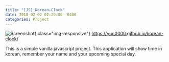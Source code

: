 ```yaml
---
title: "[JS] Korean-Clock"
date: 2018-02-02 02:20:00 -0400
categories: Project
---
```


![Screenshot](/img/korean-clock.PNG){:class="img-responsive"}
https://yun0000.github.io/korean-clock/

This is a simple vanilla javascript project.
This application will show time in korean, remember your name and your upcoming special day.
